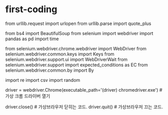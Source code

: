# first-coding


from urllib.request import urlopen
from urllib.parse import quote_plus

from bs4 import BeautifulSoup
from selenium import webdriver
import pandas as pd
import time

from selenium.webdriver.chrome.webdriver import WebDriver
from selenium.webdriver.common.keys import Keys
from selenium.webdriver.support.ui import WebDriverWait
from selenium.webdriver.support import expected_conditions as EC
from selenium.webdriver.common.by import By

import re
import csv
import random


driver = webdriver.Chrome(executable_path='(driver) chromedriver.exe') #가상 크롬 드라이버 열기



driver.close()  # 가상브라우저 닫히는 코드.
driver.quit() # 가상브라우저 끄는 코드.
